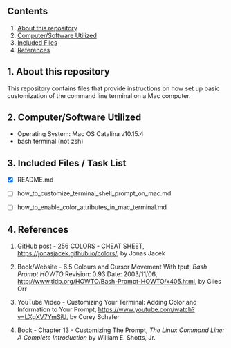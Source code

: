 ## Contents

1. [About this repository](##About-this-repository)
2. [Computer/Software Utilized](##Computer/Software-Utilized)
3. [Included Files](##Included-Files)
4. [References](##References)

## 1. About this repository

This repository contains files that provide instructions on how set up basic customization of the command line terminal on a Mac computer.

## 2. Computer/Software Utilized
* Operating System:  Mac OS Catalina v10.15.4
* bash terminal (not zsh)

## 3. Included Files / Task List
- [X] README.md  
- [ ] how_to_customize_terminal_shell_prompt_on_mac.md  
- [ ] how_to_enable_color_attributes_in_mac_terminal.md


## 4. References
1. GitHub post - 256 COLORS - CHEAT SHEET, https://jonasjacek.github.io/colors/, by Jonas Jacek

2. Book/Website - 6.5 Colours and Cursor Movement With tput, *Bash Prompt HOWTO* Revision: 0.93 Date: 2003/11/06, http://www.tldp.org/HOWTO/Bash-Prompt-HOWTO/x405.html, by Giles Orr

3. YouTube Video - Customizing Your Terminal: Adding Color and Information to Your Prompt, https://www.youtube.com/watch?v=LXgXV7YmSiU, by Corey Schafer

4. Book - Chapter 13 - Customizing The Prompt, *The Linux Command Line:  A Complete Introduction* by William E. Shotts, Jr.